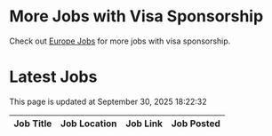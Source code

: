 # More Jobs with Visa Sponsorship

Check out [Europe Jobs](https://github.com/sureshparimi/europejobs#latest-jobs) for more jobs with visa sponsorship.

# Latest Jobs

This page is updated at September 30, 2025 18:22:32

| Job Title | Job Location | Job Link | Job Posted |
| --- | --- | --- | --- |
